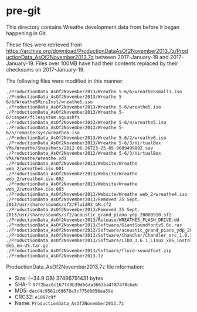 # pre-git

This directory contains Wreathe development data from before it began happening in Git.

These files were retrieved from https://archive.org/download/ProductionDataAsOf2November2013.7z/ProductionData_AsOf2November2013.7z between 2017-January-18 and 2017-January-19. Files over 100MB have had their contents replaced by their checksums on 2017-January-19.

The following files were modified in this manner:
```
./ProductionData_AsOf2November2013/Wreathe 5-6/6/wreathe5small1.iso
./ProductionData_AsOf2November2013/Wreathe 5-6/6/Wreathe5MiniInst/wreathe5.iso
./ProductionData_AsOf2November2013/Wreathe 5-6/wreathe5.iso
./ProductionData_AsOf2November2013/Wreathe 5-6/casper/filesystem.squashfs
./ProductionData_AsOf2November2013/Wreathe 5-6/4/wreathe5.iso
./ProductionData_AsOf2November2013/Wreathe 5-6/5/remastersys/wreathe6.iso
./ProductionData_AsOf2November2013/Wreathe 5-6/2/wreathe6.iso
./ProductionData_AsOf2November2013/Wreathe 5-6/3/VirtualBox VMs/Wreathe/Snapshots/2012-06-26T23-25-05-908949900Z.sav
./ProductionData_AsOf2November2013/Wreathe 5-6/3/VirtualBox VMs/Wreathe/Wreathe.vdi
./ProductionData_AsOf2November2013/Website/Wreathe web_2/wreathe4.iso.001
./ProductionData_AsOf2November2013/Website/Wreathe web_2/wreathe4.iso.002
./ProductionData_AsOf2November2013/Website/Wreathe web_2/wreathe4.iso.003
./ProductionData_AsOf2November2013/Website/Wreathe web_2/wreathe4.iso
./ProductionData_AsOf2November2013/Removed 25 Sept. 2013/usr/share/sounds/sf2/FluidR3_GM.sf2
./ProductionData_AsOf2November2013/Removed 25 Sept. 2013/usr/share/sounds/sf2/acoustic_grand_piano_ydp_20080910.sf2
./ProductionData_AsOf2November2013/Release/WREATHE5_FLASH_DRIVE.dd
./ProductionData_AsOf2November2013/Software/GiantSoundfontv5.6c.rar
./ProductionData_AsOf2November2013/Software/acoustic_grand_piano_ydp_20080910.sf2
./ProductionData_AsOf2November2013/Software/Chandler/Chandler_src_1.0.3.tar.gz
./ProductionData_AsOf2November2013/Software/LibO_3.6.1_Linux_x86_install-deb_en-US.tar.gz
./ProductionData_AsOf2November2013/Software/fluid-soundfont.zip
./ProductionData_AsOf2November2013.7z
```

ProductionData_AsOf2November2013.7z file information:

- Size: (~34.9 GB) 37496791431 bytes
- SHA-1: `97f2bac6c167fd9b39db6da3663ba4f87478cbeb`
- MD5: `dacd4c9561c68678a3cf75d0856aa39e`
- CRC32: `e1897c9f`
- Name: `ProductionData_AsOf2November2013.7z`
